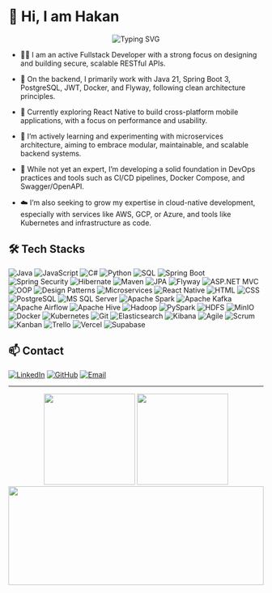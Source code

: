 # 👋 Hi, I am Hakan

<div align="center">
  <img src="https://readme-typing-svg.herokuapp.com?font=Fira+Code&pause=1000&color=2196F3&center=true&vCenter=true&width=435&lines=Full+Stack+Developer;Data+Engineer;Always+learning+new+things" alt="Typing SVG" />
</div>

- 🧑‍💻 I am an active Fullstack Developer with a strong focus on designing and building secure, scalable RESTful APIs.

- 🔧 On the backend, I primarily work with Java 21, Spring Boot 3, PostgreSQL, JWT, Docker, and Flyway, following clean architecture principles.

- 📱 Currently exploring React Native to build cross-platform mobile applications, with a focus on performance and usability.

- 🧩 I’m actively learning and experimenting with microservices architecture, aiming to embrace modular, maintainable, and scalable backend systems.

- 🚀 While not yet an expert, I’m developing a solid foundation in DevOps practices and tools such as CI/CD pipelines, Docker Compose, and Swagger/OpenAPI.

- ☁️ I’m also seeking to grow my expertise in cloud-native development, especially with services like AWS, GCP, or Azure, and tools like Kubernetes and infrastructure as code.

## 🛠️ Tech Stacks

![Java](https://img.shields.io/badge/-Java-007396?style=flat-square&logo=java&logoColor=white)
![JavaScript](https://img.shields.io/badge/-JavaScript-F7DF1E?style=flat-square&logo=javascript&logoColor=black)
![C#](https://img.shields.io/badge/-C%23-239120?style=flat-square&logo=c-sharp&logoColor=white)
![Python](https://img.shields.io/badge/-Python-3776AB?style=flat-square&logo=python&logoColor=white)
![SQL](https://img.shields.io/badge/-SQL-4479A1?style=flat-square&logo=postgresql&logoColor=white)
![Spring Boot](https://img.shields.io/badge/-Spring%20Boot-6DB33F?style=flat-square&logo=spring-boot&logoColor=white)
![Spring Security](https://img.shields.io/badge/-Spring%20Security-6DB33F?style=flat-square&logo=spring-security&logoColor=white)
![Hibernate](https://img.shields.io/badge/-Hibernate-59666C?style=flat-square&logo=hibernate&logoColor=white)
![Maven](https://img.shields.io/badge/-Maven-C71A36?style=flat-square&logo=apache-maven&logoColor=white)
![JPA](https://img.shields.io/badge/-JPA-007396?style=flat-square&logo=java&logoColor=white)
![Flyway](https://img.shields.io/badge/-Flyway-CC0200?style=flat-square&logo=flyway&logoColor=white)
![ASP.NET MVC](https://img.shields.io/badge/-ASP.NET%20MVC-512BD4?style=flat-square&logo=.net&logoColor=white)
![OOP](https://img.shields.io/badge/-OOP-007396?style=flat-square&logo=java&logoColor=white)
![Design Patterns](https://img.shields.io/badge/-Design%20Patterns-FF69B4?style=flat-square&logo=design&logoColor=white)
![Microservices](https://img.shields.io/badge/-Microservices-47A248?style=flat-square&logo=microservices&logoColor=white)
![React Native](https://img.shields.io/badge/-React%20Native-61DAFB?style=flat-square&logo=react&logoColor=black)
![HTML](https://img.shields.io/badge/-HTML5-E34F26?style=flat-square&logo=html5&logoColor=white)
![CSS](https://img.shields.io/badge/-CSS3-1572B6?style=flat-square&logo=css3&logoColor=white)
![PostgreSQL](https://img.shields.io/badge/-PostgreSQL-336791?style=flat-square&logo=postgresql&logoColor=white)
![MS SQL Server](https://img.shields.io/badge/-MS%20SQL%20Server-CC2927?style=flat-square&logo=microsoft-sql-server&logoColor=white)
![Apache Spark](https://img.shields.io/badge/-Spark-E25A1C?style=flat-square&logo=apache-spark&logoColor=white)
![Apache Kafka](https://img.shields.io/badge/-Kafka-231F20?style=flat-square&logo=apache-kafka&logoColor=white)
![Apache Airflow](https://img.shields.io/badge/-Airflow-017CEE?style=flat-square&logo=apache-airflow&logoColor=white)
![Apache Hive](https://img.shields.io/badge/-Hive-FDEE21?style=flat-square&logo=apache-hive&logoColor=black)
![Hadoop](https://img.shields.io/badge/-Hadoop-66CCFF?style=flat-square&logo=apache-hadoop&logoColor=black)
![PySpark](https://img.shields.io/badge/-PySpark-E25A1C?style=flat-square&logo=apache-spark&logoColor=white)
![HDFS](https://img.shields.io/badge/-HDFS-66CCFF?style=flat-square&logo=apache&logoColor=black)
![MinIO](https://img.shields.io/badge/-MinIO-C72E49?style=flat-square&logo=minio&logoColor=white)
![Docker](https://img.shields.io/badge/-Docker-2496ED?style=flat-square&logo=docker&logoColor=white)
![Kubernetes](https://img.shields.io/badge/-Kubernetes-326CE5?style=flat-square&logo=kubernetes&logoColor=white)
![Git](https://img.shields.io/badge/-Git-F05032?style=flat-square&logo=git&logoColor=white)
![Elasticsearch](https://img.shields.io/badge/-Elasticsearch-005571?style=flat-square&logo=elasticsearch&logoColor=white)
![Kibana](https://img.shields.io/badge/-Kibana-005571?style=flat-square&logo=kibana&logoColor=white)
![Agile](https://img.shields.io/badge/-Agile-47A248?style=flat-square&logo=agile&logoColor=white)
![Scrum](https://img.shields.io/badge/-Scrum-47A248?style=flat-square&logo=scrum&logoColor=white)
![Kanban](https://img.shields.io/badge/-Kanban-47A248?style=flat-square&logo=kanban&logoColor=white)
![Trello](https://img.shields.io/badge/-Trello-0052CC?style=flat-square&logo=trello&logoColor=white)
![Vercel](https://img.shields.io/badge/-Vercel-000000?style=flat-square&logo=vercel&logoColor=white)
![Supabase](https://img.shields.io/badge/-Supabase-3ECF8E?style=flat-square&logo=supabase&logoColor=white)


## 📫 Contact

[![LinkedIn](https://img.shields.io/badge/-LinkedIn-0A66C2?style=flat-square&logo=linkedin&logoColor=white)](https://www.linkedin.com/in/hakancankul/)
[![GitHub](https://img.shields.io/badge/-GitHub-181717?style=flat-square&logo=github&logoColor=white)](https://github.com/hakancankul)
[![Email](https://img.shields.io/badge/-Email-D14836?style=flat-square&logo=gmail&logoColor=white)](mailto:hakancankul@gmail.com)

---

<div align="center">
  <img height="180em" src="https://github-readme-stats.vercel.app/api?username=hakancankul&show_icons=true&theme=tokyonight&include_all_commits=true&count_private=true"/>
  <img height="180em" src="https://github-readme-stats.vercel.app/api/top-langs/?username=hakancankul&layout=compact&langs_count=7&theme=tokyonight"/>
</div>

<div align="center"> 
  <img width="100%" height="195px" src="https://github-readme-streak-stats.herokuapp.com/?user=hakancankul&theme=tokyonight&hide_border=true" />
</div>
